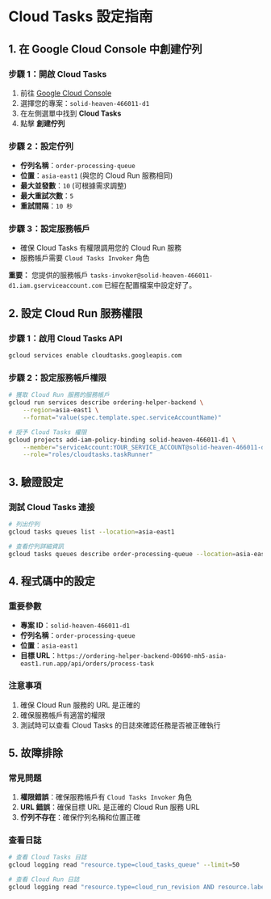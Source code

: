 # Cloud Tasks 設定指南

## 1. 在 Google Cloud Console 中創建佇列

### 步驟 1：開啟 Cloud Tasks
1. 前往 [Google Cloud Console](https://console.cloud.google.com/)
2. 選擇您的專案：`solid-heaven-466011-d1`
3. 在左側選單中找到 **Cloud Tasks**
4. 點擊 **創建佇列**

### 步驟 2：設定佇列
- **佇列名稱**：`order-processing-queue`
- **位置**：`asia-east1` (與您的 Cloud Run 服務相同)
- **最大並發數**：`10` (可根據需求調整)
- **最大重試次數**：`5`
- **重試間隔**：`10 秒`

### 步驟 3：設定服務帳戶
- 確保 Cloud Tasks 有權限調用您的 Cloud Run 服務
- 服務帳戶需要 `Cloud Tasks Invoker` 角色

**重要：** 您提供的服務帳戶 `tasks-invoker@solid-heaven-466011-d1.iam.gserviceaccount.com` 已經在配置檔案中設定好了。

## 2. 設定 Cloud Run 服務權限

### 步驟 1：啟用 Cloud Tasks API
```bash
gcloud services enable cloudtasks.googleapis.com
```

### 步驟 2：設定服務帳戶權限
```bash
# 獲取 Cloud Run 服務的服務帳戶
gcloud run services describe ordering-helper-backend \
    --region=asia-east1 \
    --format="value(spec.template.spec.serviceAccountName)"

# 授予 Cloud Tasks 權限
gcloud projects add-iam-policy-binding solid-heaven-466011-d1 \
    --member="serviceAccount:YOUR_SERVICE_ACCOUNT@solid-heaven-466011-d1.iam.gserviceaccount.com" \
    --role="roles/cloudtasks.taskRunner"
```

## 3. 驗證設定

### 測試 Cloud Tasks 連接
```bash
# 列出佇列
gcloud tasks queues list --location=asia-east1

# 查看佇列詳細資訊
gcloud tasks queues describe order-processing-queue --location=asia-east1
```

## 4. 程式碼中的設定

### 重要參數
- **專案 ID**：`solid-heaven-466011-d1`
- **佇列名稱**：`order-processing-queue`
- **位置**：`asia-east1`
- **目標 URL**：`https://ordering-helper-backend-00690-mh5-asia-east1.run.app/api/orders/process-task`

### 注意事項
1. 確保 Cloud Run 服務的 URL 是正確的
2. 確保服務帳戶有適當的權限
3. 測試時可以查看 Cloud Tasks 的日誌來確認任務是否被正確執行

## 5. 故障排除

### 常見問題
1. **權限錯誤**：確保服務帳戶有 `Cloud Tasks Invoker` 角色
2. **URL 錯誤**：確保目標 URL 是正確的 Cloud Run 服務 URL
3. **佇列不存在**：確保佇列名稱和位置正確

### 查看日誌
```bash
# 查看 Cloud Tasks 日誌
gcloud logging read "resource.type=cloud_tasks_queue" --limit=50

# 查看 Cloud Run 日誌
gcloud logging read "resource.type=cloud_run_revision AND resource.labels.service_name=ordering-helper-backend" --limit=50
```
